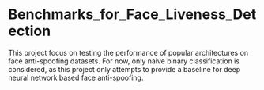 # Benchmarks_for_Face_Liveness_Detection

This project focus on testing the performance of popular architectures on face anti-spoofing datasets. For now, only naive binary classification is considered, as this project only attempts to provide a baseline for deep neural network based face anti-spoofing.
